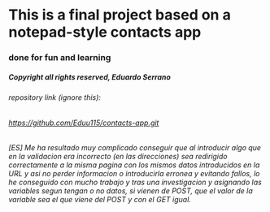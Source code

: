 # This is a final project based on a notepad-style contacts app
### done for fun and learning

##### Copyright all rights reserved, Eduardo Serrano

###### repository link (ignore this):
###### https://github.com/Eduu115/contacts-app.git

###### [ES] Me ha resultado muy complicado conseguir que al introducir algo que en la validacion era incorrecto (en las direcciones) sea redirigido correctamente a la misma pagina con los mismos datos introducidos en la URL y asi no perder informacion o introducirla erronea y evitando fallos, lo he conseguido con mucho trabajo y tras una investigacion y asignando las variables segun tengan o no datos, si vienen de POST, que el valor de la variable sea el que viene del POST y con el GET igual.
